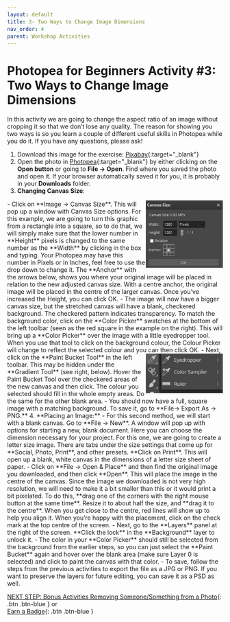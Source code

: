 ```yaml
---
layout: default
title: 3- Two Ways to Change Image Dimensions
nav_order: 4
parent: Workshop Activities
---
```

# Photopea for Beginners Activity #3: Two Ways to Change Image Dimensions
In this activity we are going to change the aspect ratio of an image without cropping it so that we don’t lose any quality. The reason for showing you two ways is so you learn a couple of different useful skills in Photopea while you do it. If you have any questions, please ask!

1. Download this image for the exercise: [Pixabay](https://pixabay.com/illustrations/ice-cream-drawing-pencil-759591/){:target="_blank"}
2. Open the photo in [Photopea](https://www.photopea.com/){:target="_blank"} by either clicking on the **Open button** or going to **File -> Open**. Find where you saved the photo and open it. If your browser automatically saved it for you, it is probably in your **Downloads** folder.
3. **Changing Canvas Size**:
  <img src="images/canvassize.png" style="float:right;width:180px;" alt="Canvas size">
- Click on **Image -> Canvas Size**. This will pop up a window with Canvas Size options. For this example, we are going to turn this graphic from a rectangle into a square, so to do that, we will simply make sure that the lower number in **Height** pixels is changed to the same number as the **Width** by clicking in the box and typing. Your Photopea may have this number in Pixels or in Inches, feel free to use the drop down to change it. The **Anchor** with the arrows below, shows you where your original image will be placed in relation to the new adjusted canvas size. With a centre anchor, the original image will be placed in the centre of the larger canvas. Once you’ve increased the Height, you can click OK. 
- The image will now have a bigger canvas size, but the stretched canvas will have a blank, checkered background. The checkered pattern indicates transparency. To match the background color, click on the **Color Picker** swatches at the bottom of the left toolbar (seen as the red square in the example on the right). This will bring up a **Color Picker** over the image with a little eyedropper tool. When you use that tool to click on the background colour, the Colour Picker will change to reflect the selected colour and you can then click OK. 
<img src="images/eyedropper.png" style="float:right;width:180px;" alt="Eyedropper tool">
- Next, click on the **Paint Bucket Tool** in the left toolbar. This may be hidden under the **Gradient Tool** (see right, below). Hover the Paint Bucket Tool over the checkered areas of the new canvas and then click. The colour you selected should fill in the whole empty areas. Do the same for the other blank area.
- You should now have a full, square image with a matching background. To save it, go to **File-> Export As -> PNG.**
4. **Placing an Image:**
- For this second method, we will start with a blank canvas. Go to **File -> New**. A window will pop up with options for starting a new, blank document. Here you can choose the dimension necessary for your project. For this one, we are going to create a letter size image. There  are tabs under the size settings that come up for **Social, Photo, Print**, and other presets. **Click on Print**. This will open up a blank, white canvas in the dimensions of a letter size sheet of paper. 
- Click on **File -> Open & Place** and then find the original image you downloaded, and then click **Open**. This will place the image in the centre of the canvas. Since the image we downloaded is not very high resolution, we will need to make it a bit smaller than this or it would print a bit pixelated. To do this, **drag one of the corners with the right mouse button at the same time**. Resize it to about half the size, and **drag it to the centre**. When you get close to the centre, red lines will show up to help you align it. When you’re happy with the placement, click on the check mark at the top centre of the screen. 
- Next, go to the **Layers** panel at the right of the screen. **Click the lock** in the **Background** layer to unlock it.
- The color in your **Color Picker** should still be selected from the background from the earlier steps, so you can just select the **Paint Bucket** again and hover over the blank area (make sure Layer 0 is selected) and click to paint the canvas with that color.
- To save, follow the steps from the previous activities to export the file as a JPG or PNG. If you want to preserve the layers for future editing, you can save it as a PSD as well. 

[NEXT STEP: Bonus Activities Removing Someone/Something from a Photo](removing-parts-photo.html){: .btn .btn-blue } or<br>
[Earn a Badge](informal-credentials.html){: .btn .btn-blue }

